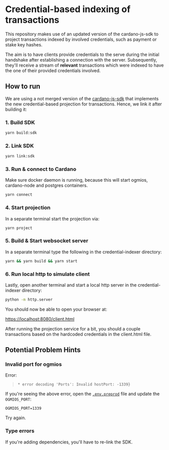 # Credential-based indexing of transactions

This repository makes use of an updated version of the cardano-js-sdk to project transactions indexed by involved credentials, such as payment or stake key hashes.

The aim is to have clients provide credentials to the serve during the initial handshake after establishing a connection with the server. Subsequently, they'll receive a stream of **relevant** transactions which were indexed to have the one of their provided credentials involved.

## How to run

We are using a not merged version of the [cardano-js-sdk](https://github.com/will-break-it/cardano-js-sdk) that implements the new credential-based projection for transactions. Hence, we link it after building it:

### 1. Build SDK

```bash
yarn build:sdk
```

### 2. Link SDK

```bash
yarn link:sdk
```

### 3. Run & connect to Cardano

Make sure docker daemon is running, because this will start ogmios, cardano-node and postgres containers.

```bash
yarn connect
```

### 4. Start projection

In a separate terminal start the projection via:

```bash
yarn project
```

### 5. Build & Start websocket server

In a separate terminal type the following in the credential-indexer directory:

```bash
yarn && yarn build && yarn start
```

### 6. Run local http to simulate client

Lastly, open another terminal and start a local http server in the credential-indexer directory:

```bash
python -m http.server
```

You should now be able to open your browser at:

[https://localhost:8080/client.html](https://localhost:8080/client.html)

After running the projection service for a bit, you should a couple transactions based on the hardcoded credentials in the client.html file.

## Potential Problem Hints

### Invalid port for ogmios

Error:
> `* error decoding 'Ports': Invalid hostPort: -1339}`

If you're seeing the above error, open the [`.env.preprod`](./cardano-js-sdk/packages/cardano-services/environments/.env.preprod) file and update the `OGMIOS_PORT`:

```env
OGMIOS_PORT=1339
```

Try again.

### Type errors

If you're adding dependencies, you'll have to re-link the SDK.
